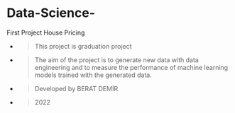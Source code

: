 # Data-Science-
First Project House Pricing

- > This project is graduation project

- > The aim of the project is to generate new data with data engineering and to measure the performance of machine learning models trained with the generated data.

- > Developed by BERAT DEMİR

- > 2022
